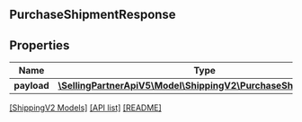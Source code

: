 ## PurchaseShipmentResponse

## Properties

Name | Type | Description | Notes
------------ | ------------- | ------------- | -------------
**payload** | [**\SellingPartnerApiV5\Model\ShippingV2\PurchaseShipmentResult**](PurchaseShipmentResult.md) |  | [optional]

[[ShippingV2 Models]](../) [[API list]](../../Api) [[README]](../../../README.md)
